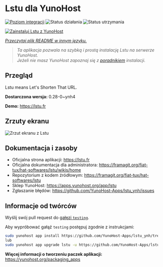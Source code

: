 <!--
To README zostało automatycznie wygenerowane przez <https://github.com/YunoHost/apps/tree/master/tools/readme_generator>
Nie powinno być ono edytowane ręcznie.
-->

# Lstu dla YunoHost

[![Poziom integracji](https://apps.yunohost.org/badge/integration/lstu)](https://ci-apps.yunohost.org/ci/apps/lstu/)
![Status działania](https://apps.yunohost.org/badge/state/lstu)
![Status utrzymania](https://apps.yunohost.org/badge/maintained/lstu)

[![Zainstaluj Lstu z YunoHost](https://install-app.yunohost.org/install-with-yunohost.svg)](https://install-app.yunohost.org/?app=lstu)

*[Przeczytaj plik README w innym języku.](./ALL_README.md)*

> *Ta aplikacja pozwala na szybką i prostą instalację Lstu na serwerze YunoHost.*  
> *Jeżeli nie masz YunoHost zapoznaj się z [poradnikiem](https://yunohost.org/install) instalacji.*

## Przegląd

Lstu means Let's Shorten That URL.


**Dostarczona wersja:** 0.28-0~ynh4

**Demo:** <https://lstu.fr>

## Zrzuty ekranu

![Zrzut ekranu z Lstu](./doc/screenshots/LSTU_screenshot.png)

## Dokumentacja i zasoby

- Oficjalna strona aplikacji: <https://lstu.fr>
- Oficjalna dokumentacja dla administratora: <https://framagit.org/fiat-tux/hat-softwares/lstu/wikis/home>
- Repozytorium z kodem źródłowym: <https://framagit.org/fiat-tux/hat-softwares/lstu>
- Sklep YunoHost: <https://apps.yunohost.org/app/lstu>
- Zgłaszanie błędów: <https://github.com/YunoHost-Apps/lstu_ynh/issues>

## Informacje od twórców

Wyślij swój pull request do [gałęzi `testing`](https://github.com/YunoHost-Apps/lstu_ynh/tree/testing).

Aby wypróbować gałąź `testing` postępuj zgodnie z instrukcjami:

```bash
sudo yunohost app install https://github.com/YunoHost-Apps/lstu_ynh/tree/testing --debug
lub
sudo yunohost app upgrade lstu -u https://github.com/YunoHost-Apps/lstu_ynh/tree/testing --debug
```

**Więcej informacji o tworzeniu paczek aplikacji:** <https://yunohost.org/packaging_apps>
